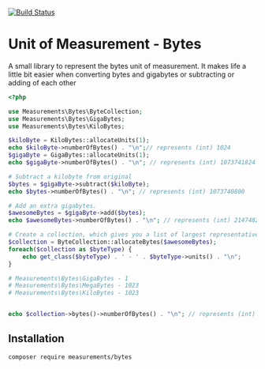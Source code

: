[![Build Status](https://travis-ci.org/arnovr/measurements-bytes.svg?branch=master)](https://travis-ci.org/arnovr/measurements-bytes)

Unit of Measurement - Bytes
===========================
A small library to represent the bytes unit of measurement.
It makes life a little bit easier when converting bytes and gigabytes or subtracting or adding of each other

```php
<?php

use Measurements\Bytes\ByteCollection;
use Measurements\Bytes\GigaBytes;
use Measurements\Bytes\KiloBytes;

$kiloByte = KiloBytes::allocateUnits(1);
echo $kiloByte->numberOfBytes() . "\n";// represents (int) 1024
$gigaByte = GigaBytes::allocateUnits(1);
echo $gigaByte->numberOfBytes() . "\n"; // represents (int) 1073741824

# Subtract a kilobyte from original
$bytes = $gigaByte->subtract($kiloByte);
echo $bytes->numberOfBytes() . "\n"; // represents (int) 1073740800

# Add an extra gigabytes.
$awesomeBytes = $gigaByte->add($bytes);
echo $awesomeBytes->numberOfBytes() . "\n"; // represents (int) 2147482624

# Create a collection, which gives you a list of largest representatives
$collection = ByteCollection::allocateBytes($awesomeBytes);
foreach($collection as $byteType) {
    echo get_class($byteType) . ' - ' . $byteType->units() . "\n";
}

# Measurements\Bytes\GigaBytes - 1
# Measurements\Bytes\MegaBytes - 1023
# Measurements\Bytes\KiloBytes - 1023


echo $collection->bytes()->numberOfBytes() . "\n"; // represents (int) 2147482624
```

Installation
------------

```sh
composer require measurements/bytes
```